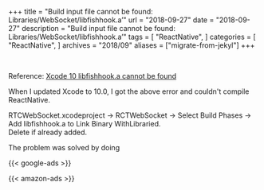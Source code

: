 +++
title = "Build input file cannot be found: Libraries/WebSocket/libfishhook.a’"
url = "2018-09-27"
date = "2018-09-27"
description = "Build input file cannot be found: Libraries/WebSocket/libfishhook.a’"
tags = [
    "ReactNative",
]
categories = [
    "ReactNative",
]
archives = "2018/09"
aliases = ["migrate-from-jekyl"]
+++

<br>

Reference: 
[Xcode 10 libfishhook.a cannot be found](https://github.com/facebook/react-native/issues/19569)

When I updated Xcode to 10.0, I got the above error and couldn't compile ReactNative.

RTCWebSocket.xcodeproject -> RCTWebSocket -> Select Build Phases -> Add libfishhook.a to Link Binary WithLibraried.  
Delete if already added.  

The problem was solved by doing

<!-- Google Ads -->
{{< google-ads >}}

<!-- Amazon Ads -->
{{< amazon-ads >}}
